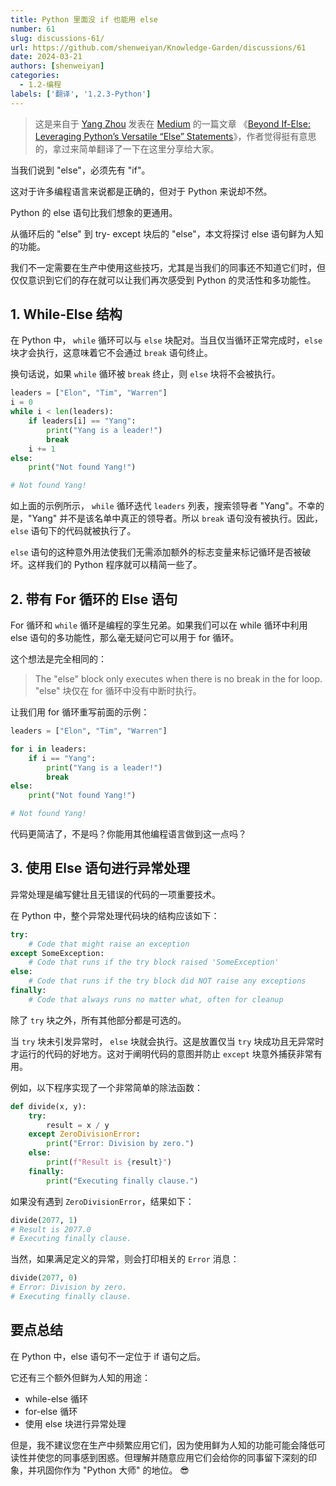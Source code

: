 ```yaml
---
title: Python 里面没 if 也能用 else
number: 61
slug: discussions-61/
url: https://github.com/shenweiyan/Knowledge-Garden/discussions/61
date: 2024-03-21
authors: [shenweiyan]
categories: 
  - 1.2-编程
labels: ['翻译', '1.2.3-Python']
---
```


> 这是来自于 [Yang Zhou](https://twitter.com/YangZhou1993) 发表在 [Medium](https://medium.com/techtofreedom/beyond-if-else-leveraging-pythons-versatile-else-statements-9ac260dac102) 的一篇文章 《[Beyond If-Else: Leveraging Python’s Versatile “Else” Statements](https://medium.com/techtofreedom/beyond-if-else-leveraging-pythons-versatile-else-statements-9ac260dac102)》，作者觉得挺有意思的，拿过来简单翻译了一下在这里分享给大家。

<!-- more -->

当我们说到 "else"，必须先有 "if"。

这对于许多编程语言来说都是正确的，但对于 Python 来说却不然。

Python 的 else 语句比我们想象的更通用。

从循环后的 "else" 到 try- except 块后的 "else"，本文将探讨 else 语句鲜为人知的功能。

我们不一定需要在生产中使用这些技巧，尤其是当我们的同事还不知道它们时，但仅仅意识到它们的存在就可以让我们再次感受到 Python 的灵活性和多功能性。

## 1. While-Else 结构

在 Python 中， `while` 循环可以与 `else` 块配对。当且仅当循环正常完成时，`else` 块才会执行，这意味着它不会通过 `break` 语句终止。

换句话说，如果 `while` 循环被 `break` 终止，则 `else` 块将不会被执行。
```python
leaders = ["Elon", "Tim", "Warren"]
i = 0
while i < len(leaders):
    if leaders[i] == "Yang":
        print("Yang is a leader!")
        break
    i += 1
else:
    print("Not found Yang!")

# Not found Yang!
```

如上面的示例所示， `while` 循环迭代 `leaders` 列表，搜索领导者 "Yang"。不幸的是，"Yang" 并不是该名单中真正的领导者。所以 `break` 语句没有被执行。因此，`else` 语句下的代码就被执行了。

`else` 语句的这种意外用法使我们无需添加额外的标志变量来标记循环是否被破坏。这样我们的 Python 程序就可以精简一些了。

## 2. 带有 For 循环的 Else 语句

For 循环和 `while` 循环是编程的孪生兄弟。如果我们可以在 while 循环中利用 else 语句的多功能性，那么毫无疑问它可以用于 for 循环。

这个想法是完全相同的：      

> The "else" block only executes when there is no break in the for loop.     
> "else" 块仅在 for 循环中没有中断时执行。     

让我们用 for 循环重写前面的示例：
```python
leaders = ["Elon", "Tim", "Warren"]

for i in leaders:
    if i == "Yang":
        print("Yang is a leader!")
        break
else:
    print("Not found Yang!")

# Not found Yang!
```

代码更简洁了，不是吗？你能用其他编程语言做到这一点吗？

## 3. 使用 Else 语句进行异常处理

异常处理是编写健壮且无错误的代码的一项重要技术。

在 Python 中，整个异常处理代码块的结构应该如下：
```python
try:
    # Code that might raise an exception
except SomeException:
    # Code that runs if the try block raised 'SomeException'
else:
    # Code that runs if the try block did NOT raise any exceptions
finally:
    # Code that always runs no matter what, often for cleanup
```

除了 `try` 块之外，所有其他部分都是可选的。

当 `try` 块未引发异常时， `else` 块就会执行。这是放置仅当 `try` 块成功且无异常时才运行的代码的好地方。这对于阐明代码的意图并防止 `except` 块意外捕获非常有用。

例如，以下程序实现了一个非常简单的除法函数：
```python
def divide(x, y):
    try:
        result = x / y
    except ZeroDivisionError:
        print("Error: Division by zero.")
    else:
        print(f"Result is {result}")
    finally:
        print("Executing finally clause.")
```

如果没有遇到 `ZeroDivisionError`，结果如下：

```python
divide(2077, 1)
# Result is 2077.0
# Executing finally clause.
```

当然，如果满足定义的异常，则会打印相关的 `Error` 消息：
```python
divide(2077, 0)
# Error: Division by zero.
# Executing finally clause.
```

## 要点总结

在 Python 中，else 语句不一定位于 if 语句之后。

它还有三个额外但鲜为人知的用途：     

- while-else 循环     
- for-else 循环     
- 使用 else 块进行异常处理     

但是，我不建议您在生产中频繁应用它们，因为使用鲜为人知的功能可能会降低可读性并使您的同事感到困惑。但理解并随意应用它们会给你的同事留下深刻的印象，并巩固你作为 "Python 大师" 的地位。 😎

<script src="https://giscus.app/client.js"
	data-repo="shenweiyan/Knowledge-Garden"
	data-repo-id="R_kgDOKgxWlg"
	data-mapping="number"
	data-term="61"
	data-reactions-enabled="1"
	data-emit-metadata="0"
	data-input-position="bottom"
	data-theme="light"
	data-lang="zh-CN"
	crossorigin="anonymous"
	async>
</script>
